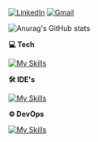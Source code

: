
<p align="left"> <a href="https://www.linkedin.com/in/maike-castilho-5161191b1/"><img src="https://img.shields.io/badge/LinkedIn-0077B5?style=for-the-badge&logo=linkedin&logoColor=white" alt="LinkedIn"/></a>
 <a href="mailto:maikecastilho18@gmail.com"><img src="https://img.shields.io/badge/Gmail-D14836?style=for-the-badge&logo=gmail&logoColor=white" alt="Gmail"/></a> </p>



![Anurag's GitHub stats](https://github-readme-stats.vercel.app/api?username=anuraghazra&show_icons=true&theme=blue-green)


**💻 Tech**


[![My Skills](https://skillicons.dev/icons?i=cs,net,flutter,dart,postman,mysql,gradle,py,anaconda,bootstrap,html,css)](https://skillicons.dev)


**🛠️ IDE's**

[![My Skills](https://skillicons.dev/icons?i=vscode,rider,pycharm,community)](https://skillicons.dev)

**⚙️ DevOps**

[![My Skills](https://skillicons.dev/icons?i=azure,docker,kubernetes)](https://skillicons.dev)



